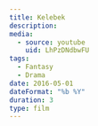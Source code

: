```yaml
---
title: Kelebek
description:
media:
  - source: youtube
    uid: LhPzDNdbwFU
tags:
  - Fantasy
  - Drama
date: 2016-05-01
dateFormat: "%b %Y"
duration: 3
type: film
---
```

